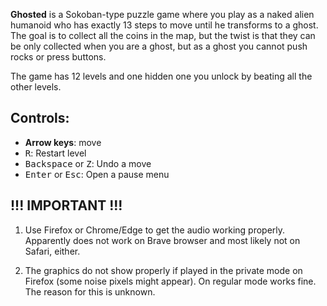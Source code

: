 **Ghosted** is a Sokoban-type puzzle game where you play as a naked alien humanoid who has exactly 13 steps to move until he transforms to a ghost. The goal is to collect all the coins in the map, but the twist is that they can be only collected when you are a ghost, but as a ghost you cannot push rocks or press buttons.

The game has 12 levels and one hidden one you unlock by beating all the other levels.

## Controls:
- **Arrow keys**: move
- <kbd>R</kbd>: Restart level
- <kbd>Backspace</kbd> or <kbd>Z</kbd>: Undo a move
- <kbd>Enter</kbd> or <kbd>Esc</kbd>: Open a pause menu

## !!! IMPORTANT !!!

1. Use Firefox or Chrome/Edge to get the audio working properly. Apparently does not work on Brave browser and most likely not on Safari, either.

2. The graphics do not show properly if played in the private mode on Firefox (some noise pixels might appear). On regular mode works fine. The reason for this is unknown.